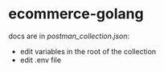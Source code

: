 # ecommerce-golang

docs are in _postman_collection.json_:
- edit variables in the root of the collection
- edit .env file
